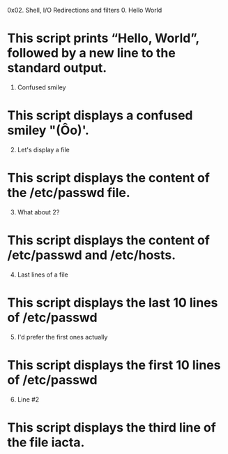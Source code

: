 0x02. Shell, I/O Redirections and filters
0. Hello World
# This script prints “Hello, World”, followed by a new line to the standard output.
1. Confused smiley
# This script displays a confused smiley "(Ôo)'.
2. Let's display a file
# This script displays the content of the /etc/passwd file.
3. What about 2?
# This script displays the content of /etc/passwd and /etc/hosts.
4. Last lines of a file
# This script displays the last 10 lines of /etc/passwd
5. I'd prefer the first ones actually
# This script displays the first 10 lines of /etc/passwd
6. Line #2
# This script displays the third line of the file iacta.
